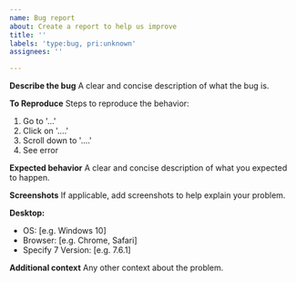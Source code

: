 ```yaml
---
name: Bug report
about: Create a report to help us improve
title: ''
labels: 'type:bug, pri:unknown'
assignees: ''

---
```


**Describe the bug**
A clear and concise description of what the bug is.

**To Reproduce**
Steps to reproduce the behavior:
1. Go to '...'
2. Click on '....'
3. Scroll down to '....'
4. See error

**Expected behavior**
A clear and concise description of what you expected to happen.

**Screenshots**
If applicable, add screenshots to help explain your problem.

**Desktop:**
 - OS: [e.g. Windows 10]
 - Browser: [e.g. Chrome, Safari]
 - Specify 7 Version: [e.g. 7.6.1]

**Additional context**
Any other context about the problem.
